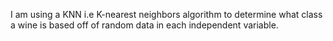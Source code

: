 I am using a KNN i.e K-nearest neighbors algorithm to determine what class a wine is based off of random data in each independent variable. 
